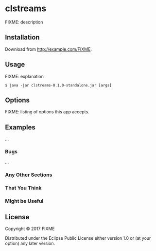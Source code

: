 # clstreams

FIXME: description

## Installation

Download from http://example.com/FIXME.

## Usage

FIXME: explanation

    $ java -jar clstreams-0.1.0-standalone.jar [args]

## Options

FIXME: listing of options this app accepts.

## Examples

...

### Bugs

...

### Any Other Sections
### That You Think
### Might be Useful

## License

Copyright © 2017 FIXME

Distributed under the Eclipse Public License either version 1.0 or (at
your option) any later version.
